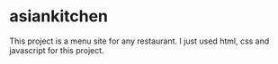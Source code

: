 # asiankitchen
This project is a menu site for any restaurant.
I just used html, css and javascript for this project.

